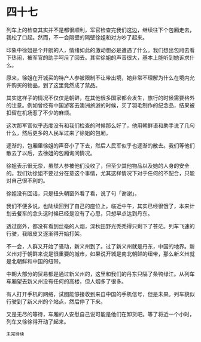 # 四十七

列车上的检查其实并不是都很顺利，军官检查完我们这边，继续往下个包厢走去，我松了口起。然而，不一会隔壁的隔壁徐姐和对方吵了起来。

印象中徐姐是个开朗的人，情绪如此的激动想必是遭遇了什么。我们想出包厢去看下热闹，被军官的助手呵斥了回去。其实徐姐的声音很大，基本上能听到她诉求什么。

原来，徐姐在开城买的特产人参被限制不让带出境，她非常不理解为什么在境内允许购买的物品，到了这里竟然成了禁品。

其实这样子的情况不仅仅是朝鲜，在其他很多国家都会发生，旅行的时候需要格外的注意。例如曾经有中国游客去澳洲旅游的时候，买了羽毛制作的纪念品，结果被扣留在机场惹了不少的麻烦。

这次那军官似乎态度没有和我们检查的时候那么好了，他用朝鲜语和助手说了几句什么，然后更多的人民军过来了徐姐的包厢。

逐渐的，包厢里徐姐的声音小了下去，然后人民军似乎也逐渐的散去。我们等他们散去了以后，去徐姐的包厢询问情况。

徐姐表示很无奈，虽然人参被他们没收了，但至少其他物品以及她的人身的安全的。我们劝徐姐不要过分在意这个事情，尤其这样情况下对于任何的不配合，只能对自己很不利的。

徐姐没有回话，只是扭头朝窗外看了看，说了句「谢谢」。

我们不便多说，也陆续回到了自己的座位上。临近中午，其实已经很饿了，本来计划去餐车的念头这时候已经是没有了心思，只想早点达到丹东。

透过窗外，都没有看到丝毫的人烟，深秋田野光秃秃得只剩下了苍茫。列车飞速的行驶，我眼皮又逐渐得开始打架。

不一会，人群又开始了骚动，新义州到了。过了新义州就是丹东，中国的地界。新义州对于朝鲜来说是很重要的城市，如果说开城是南北朝鲜的纽带，那么新义州就是北朝鲜和中国的纽带。

中朝大部分的贸易都是通过新义州的，这里和我们的丹东只隔了条鸭绿江。从列车车厢望去新义州没有任何的高楼，但人烟多了很多。

有人打开手机的网络，试图能够接收到来自中国的手机信号，但是未果。列车貌似行驶到了新义州的个站点，然后停了下来。

又是无尽的等待，车厢的人安慰自己说可能是他们在卸货吧。等了将近一个小时，列车又徐徐得开动了起来。

`未完待续`
